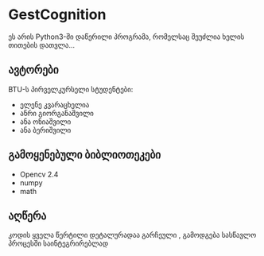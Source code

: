 # GestCognition
 ეს არის Python3-ში დაწერილი პროგრამა, რომელსაც შეუძლია ხელის თითების დათვლა...
## ავტორები
BTU-ს პირველკურსელი სტუდენტები: 
- ელენე კვარაცხელია
- ანრი გიორგანაშვილი
- ანა ონიაშვილი
- ანა ბერიშვილი
## გამოყენებული ბიბლიოთეკები
- Opencv 2.4
- numpy
- math
## აღწერა
კოდის ყველა წერტილი დეტალურადაა გარჩეული , გამოდგება სასწავლო პროცესში საინტეგრირებლად
